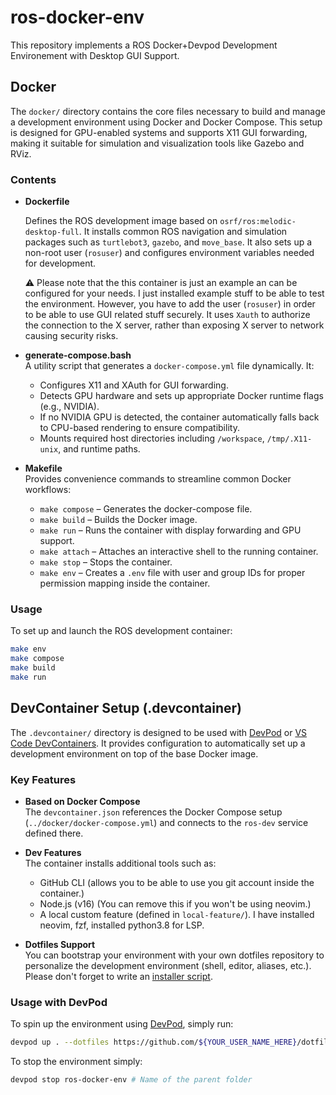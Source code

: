 # ros-docker-env
This repository implements a ROS Docker+Devpod Development Environement with Desktop GUI Support.

## Docker

The `docker/` directory contains the core files necessary to build and manage a development environment using Docker and Docker Compose. This setup is designed for GPU-enabled systems and supports X11 GUI forwarding, making it suitable for simulation and visualization tools like Gazebo and RViz.

### Contents

- **Dockerfile**  

    Defines the ROS development image based on `osrf/ros:melodic-desktop-full`. It installs common ROS navigation and simulation packages such as `turtlebot3`, `gazebo`, and `move_base`. It also sets up a non-root user (`rosuser`) and configures environment variables needed for development.

    ⚠️ Please note that the this container is just an example an can be configured for your needs. I just installed example stuff to be able to test the environment. However, you have to add the user (`rosuser`) in order to be able to use GUI related stuff securely. It uses `Xauth` to authorize the connection to the X server, rather than exposing X server to network causing security risks.

- **generate-compose.bash**  
  A utility script that generates a `docker-compose.yml` file dynamically. It:
  - Configures X11 and XAuth for GUI forwarding.
  - Detects GPU hardware and sets up appropriate Docker runtime flags (e.g., NVIDIA).
  - If no NVIDIA GPU is detected, the container automatically falls back to CPU-based rendering to ensure compatibility.
  - Mounts required host directories including `/workspace`, `/tmp/.X11-unix`, and runtime paths.

- **Makefile**  
  Provides convenience commands to streamline common Docker workflows:
  - `make compose` – Generates the docker-compose file.
  - `make build` – Builds the Docker image.
  - `make run` – Runs the container with display forwarding and GPU support.
  - `make attach` – Attaches an interactive shell to the running container.
  - `make stop` – Stops the container.
  - `make env` – Creates a `.env` file with user and group IDs for proper permission mapping inside the container.

### Usage

To set up and launch the ROS development container:

```bash
make env
make compose
make build
make run
```

## DevContainer Setup (.devcontainer)

The `.devcontainer/` directory is designed to be used with [DevPod](https://www.devpod.sh/) or [VS Code DevContainers](https://containers.dev/). It provides configuration to automatically set up a development environment on top of the base Docker image.

### Key Features

- **Based on Docker Compose**  
  The `devcontainer.json` references the Docker Compose setup (`../docker/docker-compose.yml`) and connects to the `ros-dev` service defined there.

- **Dev Features**  
  The container installs additional tools such as:
  - GitHub CLI (allows you to be able to use you git account inside the container.)
  - Node.js (v16) (You can remove this if you won't be using neovim.)
  - A local custom feature (defined in `local-feature/`). I have installed neovim, fzf, installed python3.8 for LSP.

- **Dotfiles Support**  
  You can bootstrap your environment with your own dotfiles repository to personalize the development environment (shell, editor, aliases, etc.). Please don't forget to write an [installer script](https://devpod.sh/docs/developing-in-workspaces/dotfiles-in-a-workspace).

### Usage with DevPod

To spin up the environment using [DevPod](https://www.devpod.sh/), simply run:

```bash
devpod up . --dotfiles https://github.com/${YOUR_USER_NAME_HERE}/dotfiles
```

To stop the environment simply:

```bash
devpod stop ros-docker-env # Name of the parent folder
```

